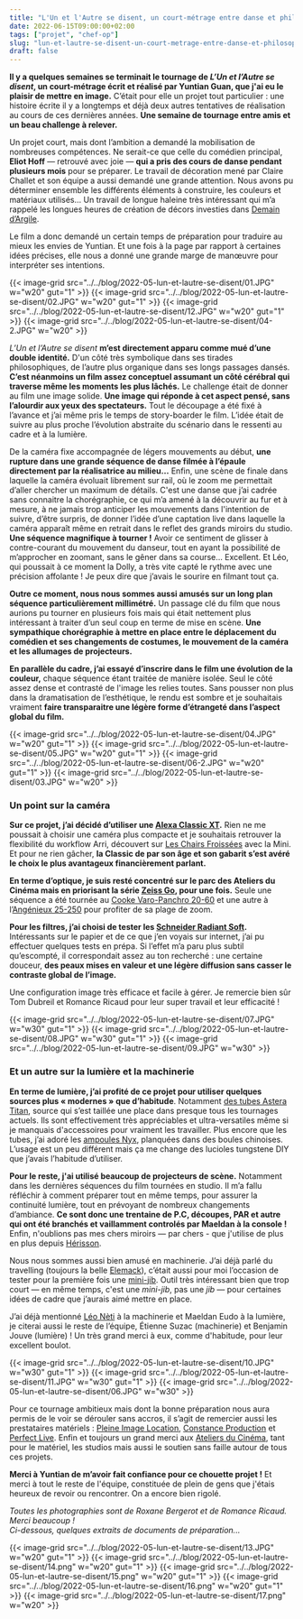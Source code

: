 ```yaml
---
title: "L'Un et l'Autre se disent, un court-métrage entre danse et philosophie"
date: 2022-06-15T09:00:00+02:00
tags: ["projet", "chef-op"]
slug: "lun-et-lautre-se-disent-un-court-metrage-entre-danse-et-philosophie"
draft: false
---
```


**Il y a quelques semaines se terminait le tournage de *L’Un et l’Autre se disent*, un court-métrage écrit et réalisé par Yuntian Guan, que j'ai eu le plaisir de mettre en image.** C’était pour elle un projet tout particulier : une histoire écrite il y a longtemps et déjà deux autres tentatives de réalisation au cours de ces dernières années. **Une semaine de tournage entre amis et un beau challenge à relever.**

Un projet court, mais dont l’ambition a demandé la mobilisation de nombreuses compétences. Ne serait-ce que celle du comédien principal, **Eliot Hoff** — retrouvé avec joie — **qui a pris des cours de danse pendant plusieurs mois** pour se préparer. Le travail de décoration mené par Claire Challet et son équipe a aussi demandé une grande attention. Nous avons pu déterminer ensemble les différents éléments à construire, les couleurs et matériaux utilisés… Un travail de longue haleine très intéressant qui m’a rappelé les longues heures de création de décors investies dans [Demain d’Argile](https://lucamailhol.com/2019/12/fin-de-tournage-pour-demain-d-argile/).

Le film a donc demandé un certain temps de préparation pour traduire au mieux les envies de Yuntian. Et une fois à la page par rapport à certaines idées précises, elle nous a donné une grande marge de manœuvre pour interpréter ses intentions.

{{< image-grid src="../../blog/2022-05-lun-et-lautre-se-disent/01.JPG" w="w20" gut="1" >}}
{{< image-grid src="../../blog/2022-05-lun-et-lautre-se-disent/02.JPG" w="w20" gut="1" >}}
{{< image-grid src="../../blog/2022-05-lun-et-lautre-se-disent/12.JPG" w="w20" gut="1" >}}
{{< image-grid src="../../blog/2022-05-lun-et-lautre-se-disent/04-2.JPG" w="w20" >}}

*L’Un et l’Autre se disent* **m’est directement apparu comme mué d’une double identité.** D'un côté très symbolique dans ses tirades philosophiques, de l’autre plus organique dans ses longs passages dansés. **C’est néanmoins un film assez conceptuel assumant un côté cérébral qui traverse même les moments les plus lâchés.** Le challenge était de donner au film une image solide. **Une image qui réponde à cet aspect pensé, sans l’alourdir aux yeux des spectateurs.** Tout le découpage a été fixé à l’avance et j’ai même pris le temps de story-boarder le film. L’idée était de suivre au plus proche l’évolution abstraite du scénario dans le ressenti au cadre et à la lumière.

De la caméra fixe accompagnée de légers mouvements au début, **une rupture dans une grande séquence de danse filmée à l’épaule directement par la réalisatrice au milieu…** Enfin, une scène de finale dans laquelle la caméra évoluait librement sur rail, où le zoom me permettait d’aller chercher un maximum de détails. C'est une danse que j’ai cadrée sans connaitre la chorégraphie, ce qui m’a amené à la découvrir au fur et à mesure, à ne jamais trop anticiper les mouvements dans l'intention de suivre, d’être surpris, de donner l’idée d’une captation live dans laquelle la caméra apparaît même en retrait dans le reflet des grands miroirs du studio. **Une séquence magnifique à tourner !** Avoir ce sentiment de glisser à contre-courant du mouvement du danseur, tout en ayant la possibilité de m’approcher en zoomant, sans le gêner dans sa course… Excellent. Et Léo, qui poussait à ce moment la Dolly, a très vite capté le rythme avec une précision affolante ! Je peux dire que j’avais le sourire en filmant tout ça.

**Outre ce moment, nous nous sommes aussi amusés sur un long plan séquence particulièrement millimétré.** Un passage clé du film que nous aurions pu tourner en plusieurs fois mais qui était nettement plus intéressant à traiter d’un seul coup en terme de mise en scène. **Une sympathique chorégraphie à mettre en place entre le déplacement du comédien et ses changements de costumes, le mouvement de la caméra et les allumages de projecteurs.**

**En parallèle du cadre, j’ai essayé d’inscrire dans le film une évolution de la couleur,** chaque séquence étant traitée de manière isolée. Seul le côté assez dense et contrasté de l'image les relies toutes. Sans pousser non plus dans la dramatisation de l’esthétique, le rendu est sombre et je souhaitais vraiment **faire transparaitre une légère forme d’étrangeté dans l’aspect global du film.**

{{< image-grid src="../../blog/2022-05-lun-et-lautre-se-disent/04.JPG" w="w20" gut="1" >}}
{{< image-grid src="../../blog/2022-05-lun-et-lautre-se-disent/05.JPG" w="w20" gut="1" >}}
{{< image-grid src="../../blog/2022-05-lun-et-lautre-se-disent/06-2.JPG" w="w20" gut="1" >}}
{{< image-grid src="../../blog/2022-05-lun-et-lautre-se-disent/03.JPG" w="w20" >}}

### Un point sur la caméra

**Sur ce projet, j’ai décidé d’utiliser une [Alexa Classic XT](https://fr.wikipedia.org/wiki/Arri_Alexa).** Rien ne me poussait à choisir une caméra plus compacte et je souhaitais retrouver la flexibilité du workflow Arri, découvert sur [Les Chairs Froissées](https://lucamailhol.com/2020/09/les-chairs-froissees-tournage-en-exterieur-dans-le-morvan/) avec la Mini. Et pour ne rien gâcher, **la Classic de par son âge et son gabarit s’est avéré le choix le plus avantageux financièrement parlant.**

**En terme d’optique, je suis resté concentré sur le parc des Ateliers du Cinéma mais en priorisant la série [Zeiss Go](https://www.direct-digital.com/fr-fr/louer/carl-zeiss-go-5-lenses-set-pl-mount-t13), pour une fois.** Seule une séquence a été tournée au [Cooke Varo-Panchro 20-60](https://www.movietech.co.uk/equipment/lenses/zoom-lenses/cooke-varo-panchro-20-60/) et une autre à l’[Angénieux 25-250](http://www.neoncam.fr/neoncam/angenieux-hp-25-250mm-t3-7/fr/) pour profiter de sa plage de zoom.

**Pour les filtres, j’ai choisi de tester les [Schneider Radiant Soft](https://schneiderkreuznach.com/application/files/3416/3047/5832/FS_Radiant_Soft-092021.pdf).** Intéressants sur le papier et de ce que j’en voyais sur internet, j’ai pu effectuer quelques tests en prépa. Si l’effet m’a paru plus subtil qu’escompté, il correspondait assez au ton recherché : une certaine douceur, **des peaux mises en valeur et une légère diffusion sans casser le contraste global de l’image.**

Une configuration image très efficace et facile à gérer. Je remercie bien sûr Tom Dubreil et Romance Ricaud pour leur super travail et leur efficacité !

{{< image-grid src="../../blog/2022-05-lun-et-lautre-se-disent/07.JPG" w="w30" gut="1" >}}
{{< image-grid src="../../blog/2022-05-lun-et-lautre-se-disent/08.JPG" w="w30" gut="1" >}}
{{< image-grid src="../../blog/2022-05-lun-et-lautre-se-disent/09.JPG" w="w30" >}}

### Et un autre sur la lumière et la machinerie

**En terme de lumière, j’ai profité de ce projet pour utiliser quelques sources plus « modernes » que d’habitude**. Notamment [des tubes Astera Titan](https://astera-led.com/fr/products/titan/), source qui s’est taillée une place dans presque tous les tournages actuels. Ils sont effectivement très appréciables et ultra-versatiles même si je manquais d'accessoires pour vraiment les travailler. Plus encore que les tubes, j’ai adoré les [ampoules Nyx](https://astera-led.com/fr/products/nyx-bulb/), planquées dans des boules chinoises. L’usage est un peu différent mais ça me change des lucioles tungstene DIY que j’avais l’habitude d’utiliser.

**Pour le reste, j'ai utilisé beaucoup de projecteurs de scène.** Notamment dans les dernières séquences du film tournées en studio. Il m’a fallu réfléchir à comment préparer tout en même temps, pour assurer la continuité lumière, tout en prévoyant de nombreux changements d’ambiance. **Ce sont donc une trentaine de P.C, découpes, PAR et autre qui ont été branchés et vaillamment controlés par Maeldan à la console !** Enfin, n'oublions pas mes chers miroirs — par chers - que j'utilise de plus en plus depuis [Hérisson](https://lucamailhol.com/2021/08/un-long-metrage-en-deux-semaines-retour-a-herisson/).

Nous nous sommes aussi bien amusé en machinerie. J’ai déjà parlé du travelling (toujours la belle [Elemack](https://fr.wikipedia.org/wiki/Elemack)), c’était aussi pour moi l’occasion de tester pour la première fois une [mini-jib](https://www.movietech.de/en/products/camera-crane-and-jibs/mini-jib/). Outil très intéressant bien que trop court — en même temps, c'est une *mini-jib*, pas une *jib* — pour certaines idées de cadre que j’aurais aimé mettre en place.

J’ai déjà mentionné [Léo Nèti](https://lucamailhol.com/2021/08/un-long-metrage-en-deux-semaines-retour-a-herisson/) à la machinerie et Maeldan Eudo à la lumière, je citerai aussi le reste de l’équipe, Étienne Suzac (machinerie) et Benjamin Jouve (lumière) ! Un très grand merci à eux, comme d'habitude, pour leur excellent boulot.

{{< image-grid src="../../blog/2022-05-lun-et-lautre-se-disent/10.JPG" w="w30" gut="1" >}}
{{< image-grid src="../../blog/2022-05-lun-et-lautre-se-disent/11.JPG" w="w30" gut="1" >}}
{{< image-grid src="../../blog/2022-05-lun-et-lautre-se-disent/06.JPG" w="w30" >}}

Pour ce tournage ambitieux mais dont la bonne préparation nous aura permis de le voir se dérouler sans accros, il s’agit de remercier aussi les prestataires matériels : [Pleine Image Location](https://www.pleineimage-loc.com), [Constance Production](http://www.constanceprod.com) et [Perfect Live](https://perfect-live.com). Enfin et toujours un grand merci aux [Ateliers du Cinéma](https://ateliersducinema.org), tant pour le matériel, les studios mais aussi le soutien sans faille autour de tous ces projets.

**Merci à Yuntian de m’avoir fait confiance pour ce chouette projet !** Et merci à tout le reste de l'équipe, constituée de plein de gens que j'étais heureux de revoir ou rencontrer. On a encore bien rigolé.

*Toutes les photographies sont de Roxane Bergerot et de Romance Ricaud. Merci beaucoup !*  
*Ci-dessous, quelques extraits de documents de préparation...*

{{< image-grid src="../../blog/2022-05-lun-et-lautre-se-disent/13.JPG" w="w20" gut="1" >}}
{{< image-grid src="../../blog/2022-05-lun-et-lautre-se-disent/14.png" w="w20" gut="1" >}}
{{< image-grid src="../../blog/2022-05-lun-et-lautre-se-disent/15.png" w="w20" gut="1" >}}
{{< image-grid src="../../blog/2022-05-lun-et-lautre-se-disent/16.png" w="w20" gut="1" >}}
{{< image-grid src="../../blog/2022-05-lun-et-lautre-se-disent/17.png" w="w20" >}}
